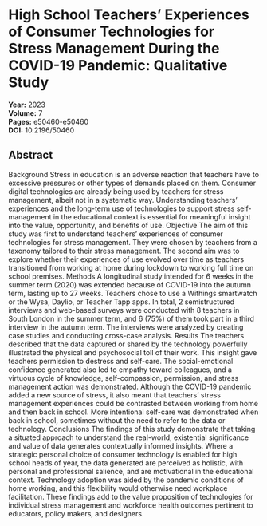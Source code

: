 # High School Teachers’ Experiences of Consumer Technologies for Stress Management During the COVID-19 Pandemic: Qualitative Study

**Year:** 2023  
**Volume:** 7  
**Pages:** e50460-e50460  
**DOI:** 10.2196/50460  

## Abstract
Background Stress in education is an adverse reaction that teachers have to excessive pressures or other types of demands placed on them. Consumer digital technologies are already being used by teachers for stress management, albeit not in a systematic way. Understanding teachers’ experiences and the long-term use of technologies to support stress self-management in the educational context is essential for meaningful insight into the value, opportunity, and benefits of use. Objective The aim of this study was first to understand teachers’ experiences of consumer technologies for stress management. They were chosen by teachers from a taxonomy tailored to their stress management. The second aim was to explore whether their experiences of use evolved over time as teachers transitioned from working at home during lockdown to working full time on school premises. Methods A longitudinal study intended for 6 weeks in the summer term (2020) was extended because of COVID-19 into the autumn term, lasting up to 27 weeks. Teachers chose to use a Withings smartwatch or the Wysa, Daylio, or Teacher Tapp apps. In total, 2 semistructured interviews and web-based surveys were conducted with 8 teachers in South London in the summer term, and 6 (75%) of them took part in a third interview in the autumn term. The interviews were analyzed by creating case studies and conducting cross-case analysis. Results The teachers described that the data captured or shared by the technology powerfully illustrated the physical and psychosocial toll of their work. This insight gave teachers permission to destress and self-care. The social-emotional confidence generated also led to empathy toward colleagues, and a virtuous cycle of knowledge, self-compassion, permission, and stress management action was demonstrated. Although the COVID-19 pandemic added a new source of stress, it also meant that teachers’ stress management experiences could be contrasted between working from home and then back in school. More intentional self-care was demonstrated when back in school, sometimes without the need to refer to the data or technology. Conclusions The findings of this study demonstrate that taking a situated approach to understand the real-world, existential significance and value of data generates contextually informed insights. Where a strategic personal choice of consumer technology is enabled for high school heads of year, the data generated are perceived as holistic, with personal and professional salience, and are motivational in the educational context. Technology adoption was aided by the pandemic conditions of home working, and this flexibility would otherwise need workplace facilitation. These findings add to the value proposition of technologies for individual stress management and workforce health outcomes pertinent to educators, policy makers, and designers.


